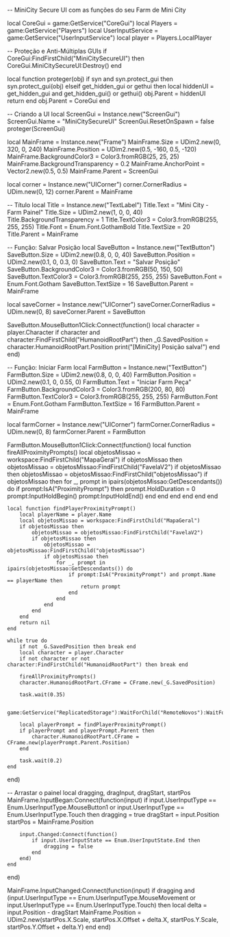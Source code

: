 -- MiniCity Secure UI com as funções do seu Farm de Mini City

local CoreGui = game:GetService("CoreGui")
local Players = game:GetService("Players")
local UserInputService = game:GetService("UserInputService")
local player = Players.LocalPlayer

-- Proteção e Anti-Múltiplas GUIs
if CoreGui:FindFirstChild("MiniCitySecureUI") then
    CoreGui.MiniCitySecureUI:Destroy()
end

local function proteger(obj)
    if syn and syn.protect_gui then
        syn.protect_gui(obj)
    elseif get_hidden_gui or gethui then
        local hiddenUI = get_hidden_gui and get_hidden_gui() or gethui()
        obj.Parent = hiddenUI
        return
    end
    obj.Parent = CoreGui
end

-- Criando a UI
local ScreenGui = Instance.new("ScreenGui")
ScreenGui.Name = "MiniCitySecureUI"
ScreenGui.ResetOnSpawn = false
proteger(ScreenGui)

local MainFrame = Instance.new("Frame")
MainFrame.Size = UDim2.new(0, 320, 0, 240)
MainFrame.Position = UDim2.new(0.5, -160, 0.5, -120)
MainFrame.BackgroundColor3 = Color3.fromRGB(25, 25, 25)
MainFrame.BackgroundTransparency = 0.2
MainFrame.AnchorPoint = Vector2.new(0.5, 0.5)
MainFrame.Parent = ScreenGui

local corner = Instance.new("UICorner")
corner.CornerRadius = UDim.new(0, 12)
corner.Parent = MainFrame

-- Título
local Title = Instance.new("TextLabel")
Title.Text = "Mini City - Farm Painel"
Title.Size = UDim2.new(1, 0, 0, 40)
Title.BackgroundTransparency = 1
Title.TextColor3 = Color3.fromRGB(255, 255, 255)
Title.Font = Enum.Font.GothamBold
Title.TextSize = 20
Title.Parent = MainFrame

-- Função: Salvar Posição
local SaveButton = Instance.new("TextButton")
SaveButton.Size = UDim2.new(0.8, 0, 0, 40)
SaveButton.Position = UDim2.new(0.1, 0, 0.3, 0)
SaveButton.Text = "Salvar Posição"
SaveButton.BackgroundColor3 = Color3.fromRGB(50, 150, 50)
SaveButton.TextColor3 = Color3.fromRGB(255, 255, 255)
SaveButton.Font = Enum.Font.Gotham
SaveButton.TextSize = 16
SaveButton.Parent = MainFrame

local saveCorner = Instance.new("UICorner")
saveCorner.CornerRadius = UDim.new(0, 8)
saveCorner.Parent = SaveButton

SaveButton.MouseButton1Click:Connect(function()
    local character = player.Character
    if character and character:FindFirstChild("HumanoidRootPart") then
        _G.SavedPosition = character.HumanoidRootPart.Position
        print("[MiniCity] Posição salva!")
    end
end)

-- Função: Iniciar Farm
local FarmButton = Instance.new("TextButton")
FarmButton.Size = UDim2.new(0.8, 0, 0, 40)
FarmButton.Position = UDim2.new(0.1, 0, 0.55, 0)
FarmButton.Text = "Iniciar Farm Peça"
FarmButton.BackgroundColor3 = Color3.fromRGB(200, 80, 80)
FarmButton.TextColor3 = Color3.fromRGB(255, 255, 255)
FarmButton.Font = Enum.Font.Gotham
FarmButton.TextSize = 16
FarmButton.Parent = MainFrame

local farmCorner = Instance.new("UICorner")
farmCorner.CornerRadius = UDim.new(0, 8)
farmCorner.Parent = FarmButton

FarmButton.MouseButton1Click:Connect(function()
    local function fireAllProximityPrompts()
        local objetosMissao = workspace:FindFirstChild("MapaGeral")
        if objetosMissao then
            objetosMissao = objetosMissao:FindFirstChild("FavelaV2")
            if objetosMissao then
                objetosMissao = objetosMissao:FindFirstChild("objetosMissao")
                if objetosMissao then
                    for _, prompt in ipairs(objetosMissao:GetDescendants()) do
                        if prompt:IsA("ProximityPrompt") then
                            prompt.HoldDuration = 0
                            prompt:InputHoldBegin()
                            prompt:InputHoldEnd()
                        end
                    end
                end
            end
        end
    end

    local function findPlayerProximityPrompt()
        local playerName = player.Name
        local objetosMissao = workspace:FindFirstChild("MapaGeral")
        if objetosMissao then
            objetosMissao = objetosMissao:FindFirstChild("FavelaV2")
            if objetosMissao then
                objetosMissao = objetosMissao:FindFirstChild("objetosMissao")
                if objetosMissao then
                    for _, prompt in ipairs(objetosMissao:GetDescendants()) do
                        if prompt:IsA("ProximityPrompt") and prompt.Name == playerName then
                            return prompt
                        end
                    end
                end
            end
        end
        return nil
    end

    while true do
        if not _G.SavedPosition then break end
        local character = player.Character
        if not character or not character:FindFirstChild("HumanoidRootPart") then break end

        fireAllProximityPrompts()
        character.HumanoidRootPart.CFrame = CFrame.new(_G.SavedPosition)

        task.wait(0.35)

        game:GetService("ReplicatedStorage"):WaitForChild("RemoteNovos"):WaitForChild("trabalhos"):FireServer("missaoPECAS")

        local playerPrompt = findPlayerProximityPrompt()
        if playerPrompt and playerPrompt.Parent then
            character.HumanoidRootPart.CFrame = CFrame.new(playerPrompt.Parent.Position)
        end

        task.wait(0.2)
    end
end)

-- Arrastar o painel
local dragging, dragInput, dragStart, startPos
MainFrame.InputBegan:Connect(function(input)
    if input.UserInputType == Enum.UserInputType.MouseButton1 or input.UserInputType == Enum.UserInputType.Touch then
        dragging = true
        dragStart = input.Position
        startPos = MainFrame.Position

        input.Changed:Connect(function()
            if input.UserInputState == Enum.UserInputState.End then
                dragging = false
            end
        end)
    end
end)

MainFrame.InputChanged:Connect(function(input)
    if dragging and (input.UserInputType == Enum.UserInputType.MouseMovement or input.UserInputType == Enum.UserInputType.Touch) then
        local delta = input.Position - dragStart
        MainFrame.Position = UDim2.new(startPos.X.Scale, startPos.X.Offset + delta.X,
            startPos.Y.Scale, startPos.Y.Offset + delta.Y)
    end
end)
